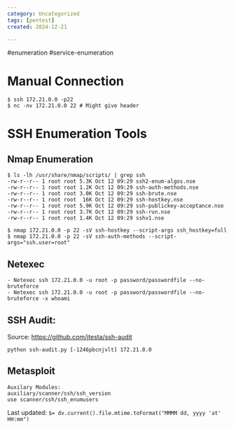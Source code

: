 ```yaml
---
category: Uncategorized
tags: [pentest]
created: 2024-12-21

---
```

#enumeration #service-enumeration
# Manual Connection

```
$ ssh 172.21.0.0 -p22
$ nc -nv 172.21.0.0 22 # Might give header
```

# SSH Enumeration Tools

## Nmap Enumeration
```
$ ls -lh /usr/share/nmap/scripts/ | grep ssh
-rw-r--r-- 1 root root 5.3K Oct 12 09:29 ssh2-enum-algos.nse
-rw-r--r-- 1 root root 1.2K Oct 12 09:29 ssh-auth-methods.nse
-rw-r--r-- 1 root root 3.0K Oct 12 09:29 ssh-brute.nse
-rw-r--r-- 1 root root  16K Oct 12 09:29 ssh-hostkey.nse
-rw-r--r-- 1 root root 5.9K Oct 12 09:29 ssh-publickey-acceptance.nse
-rw-r--r-- 1 root root 3.7K Oct 12 09:29 ssh-run.nse
-rw-r--r-- 1 root root 1.4K Oct 12 09:29 sshv1.nse

$ nmap 172.21.0.0 -p 22 -sV ssh-hostkey --script-args ssh_hostkey=full
$ nmap 172.21.0.0 -p 22 -sV ssh-auth-methods --script-args="ssh.user=root"
```

## Netexec

```
- Netexec ssh 172.21.0.0 -u root -p password/passwordfile --no-bruteforce
- Netexec ssh 172.21.0.0 -u root -p password/passwordfile --no-bruteforce -x whoami
```

## SSH Audit: 
Source: https://github.com/jtesta/ssh-audit

```
python ssh-audit.py [-1246pbcnjvlt] 172.21.0.0
```

## Metasploit
```
Auxilary Modules:
auxiliary/scanner/ssh/ssh_version
use scanner/ssh/ssh_enumusers
```


Last updated: `$= dv.current().file.mtime.toFormat("MMMM dd, yyyy 'at' HH:mm")`
